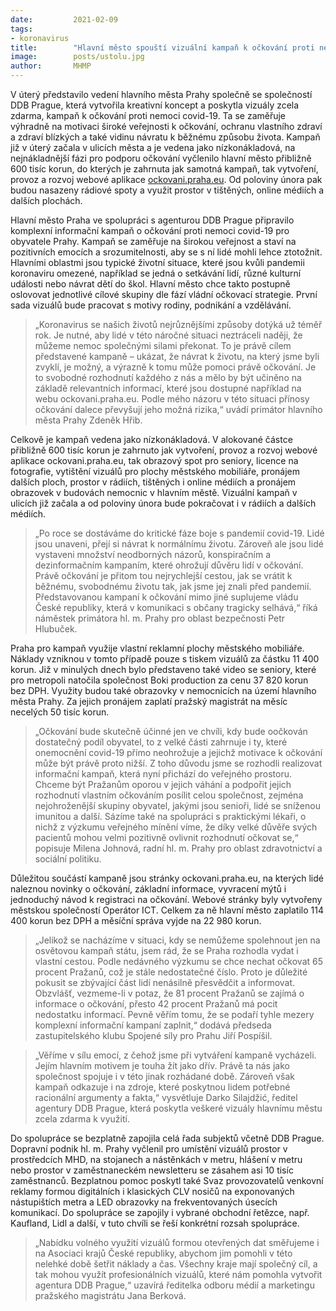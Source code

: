 ```yaml
---
date:         2021-02-09
tags:         
- koronavirus
title:        "Hlavní město spouští vizuální kampaň k očkování proti nemoci covid-19"
image: 	      posts/ustolu.jpg
author:       MHMP
---
```


V úterý představilo vedení hlavního města Prahy společně se společností DDB Prague, která vytvořila kreativní koncept a poskytla vizuály zcela zdarma, kampaň k očkování proti nemoci covid-19. Ta se zaměřuje výhradně na motivaci široké veřejnosti k očkování, ochranu vlastního zdraví a zdraví blízkých a také vidinu návratu k běžnému způsobu života. Kampaň již v úterý začala v ulicích města a je vedena jako nízkonákladová, na nejnákladnější fázi pro podporu očkování vyčlenilo hlavní město přibližně 600 tisíc korun, do kterých je zahrnuta jak samotná kampaň, tak vytvoření, provoz a rozvoj webové aplikace [ockovani.praha.eu](https://ockovani.praha.eu). Od poloviny února pak budou nasazeny rádiové spoty a využit prostor v tištěných, online médiích a dalších plochách. 

Hlavní město Praha ve spolupráci s agenturou DDB Prague připravilo komplexní informační kampaň o očkování proti nemoci covid-19 pro obyvatele Prahy. Kampaň se zaměřuje na širokou veřejnost a staví na pozitivních emocích a srozumitelnosti, aby se s ní lidé mohli lehce ztotožnit. Hlavními oblastmi jsou typické životní situace, které jsou kvůli pandemii koronaviru omezené, například se jedná o setkávání lidí, různé kulturní události nebo návrat dětí do škol. Hlavní město chce takto postupně oslovovat jednotlivé cílové skupiny dle fází vládní očkovací strategie. První sada vizuálů bude pracovat s motivy rodiny, podnikání a vzdělávání.

> „Koronavirus se našich životů nejrůznějšími způsoby dotýká už téměř rok. Je nutné, aby lidé v této náročné situaci neztráceli naději, že můžeme nemoc společnými silami překonat. To je právě cílem představené kampaně – ukázat, že návrat k životu, na který jsme byli zvyklí, je možný, a výrazně k tomu může pomoci právě očkování. Je to svobodné rozhodnutí každého z nás a mělo by být učiněno na základě relevantních informací, které jsou dostupné například na webu ockovani.praha.eu. Podle mého názoru v této situaci přínosy očkování dalece převyšují jeho možná rizika,“ uvádí primátor hlavního města Prahy Zdeněk Hřib.  

Celkově je kampaň vedena jako nízkonákladová. V alokované částce přibližně 600 tisíc korun je zahrnuto jak vytvoření, provoz a rozvoj webové aplikace ockovani.praha.eu, tak obrazový spot pro seniory, licence na fotografie, vytištění vizuálů pro plochy městského mobiliáře, pronájem dalších ploch, prostor v rádiích, tištěných i online médiích a pronájem obrazovek v budovách nemocnic v hlavním městě. Vizuální kampaň v ulicích již začala a od poloviny února bude pokračovat i v rádiích a dalších médiích.

> „Po roce se dostáváme do kritické fáze boje s pandemií covid-19. Lidé jsou unaveni, přejí si návrat k normálnímu životu. Zároveň ale jsou lidé vystaveni množství neodborných názorů, konspiračním a dezinformačním kampaním, které ohrožují důvěru lidí v očkování. Právě očkování je přitom tou nejrychlejší cestou, jak se vrátit k běžnému, svobodnému životu tak, jak jsme jej znali před pandemií. Představovanou kampaní k očkování mimo jiné suplujeme vládu České republiky, která v komunikaci s občany tragicky selhává,“ říká náměstek primátora hl. m. Prahy pro oblast bezpečnosti Petr Hlubuček.

Praha pro kampaň využije vlastní reklamní plochy městského mobiliáře. Náklady vzniknou v tomto případě pouze s tiskem vizuálů za částku 11 400 korun. Již v minulých dnech bylo představeno také video se seniory, které pro metropoli natočila společnost Boki production za cenu 37 820 korun bez DPH. Využity budou také obrazovky v nemocnicích na území hlavního města Prahy. Za jejich pronájem zaplatí pražský magistrát na měsíc necelých 50 tisíc korun.

> „Očkování bude skutečně účinné jen ve chvíli, kdy bude oočkován dostatečný podíl obyvatel, to z velké části zahrnuje i ty, které onemocnění covid-19 přímo neohrožuje a jejichž motivace k očkování může být právě proto nižší. Z toho důvodu jsme se rozhodli realizovat informační kampaň, která nyní přichází do veřejného prostoru. Chceme být Pražanům oporou v jejich váhání a podpořit jejich rozhodnutí vlastním očkováním posílit celou společnost, zejména nejohroženější skupiny obyvatel, jakými jsou senioři, lidé se sníženou imunitou a další. Sázíme také na spolupráci s praktickými lékaři, o nichž z výzkumu veřejného mínění víme, že díky velké důvěře svých pacientů mohou velmi pozitivně ovlivnit rozhodnutí očkovat se,“ popisuje Milena Johnová, radní hl. m. Prahy pro oblast zdravotnictví a sociální politiku.

Důležitou součástí kampaně jsou stránky ockovani.praha.eu, na kterých lidé naleznou novinky o očkování, základní informace, vyvracení mýtů i jednoduchý návod k registraci na očkování. Webové stránky byly vytvořeny městskou společností Operátor ICT. Celkem za ně hlavní město zaplatilo 114  400 korun bez DPH a měsíční správa vyjde na 22 980 korun.

> „Jelikož se nacházíme v situaci, kdy se nemůžeme spolehnout jen na osvětovou kampaň státu, jsem rád, že se Praha rozhodla vydat i vlastní cestou. Podle nedávného výzkumu se chce nechat očkovat 65 procent Pražanů, což je stále nedostatečné číslo. Proto je důležité pokusit se zbývající část lidí nenásilně přesvědčit a informovat. Obzvlášť, vezmeme-li v potaz, že 81 procent Pražanů se zajímá o informace o očkování, přesto 42 procent Pražanů má pocit nedostatku informací. Pevně věřím tomu, že se podaří tyhle mezery komplexní informační kampaní zaplnit,“ dodává předseda zastupitelského klubu Spojené síly pro Prahu Jiří Pospíšil.

> „Věříme v sílu emocí, z čehož jsme při vytváření kampaně vycházeli. Jejím hlavním motivem je touha žít jako dřív. Právě ta nás jako společnost spojuje i v této jinak rozhádané době. Zároveň však kampaň odkazuje i na zdroje, které poskytnou lidem potřebné racionální argumenty a fakta,“ vysvětluje Darko Silajdžić, ředitel agentury DDB Prague, která poskytla veškeré vizuály hlavnímu městu zcela zdarma k využití.

Do spolupráce se bezplatně zapojila celá řada subjektů včetně DDB Prague. Dopravní podnik hl. m. Prahy vyčlenil pro umístění vizuálů prostor v prostředcích MHD, na stojanech a nástěnkách v metru, hlášení v metru nebo prostor v zaměstnaneckém newsletteru se zásahem asi 10 tisíc zaměstnanců. Bezplatnou pomoc poskytl také Svaz provozovatelů venkovní reklamy formou digitálních i klasických CLV nosičů na exponovaných nástupištích metra a LED obrazovky na frekventovaných úsecích komunikací. Do spolupráce se zapojily i vybrané obchodní řetězce, např. Kaufland, Lidl a další, v tuto chvíli se řeší konkrétní rozsah spolupráce.

> „Nabídku volného využití vizuálů formou otevřených dat směřujeme i na Asociaci krajů České republiky, abychom jim pomohli v této nelehké době šetřit náklady a čas. Všechny kraje mají společný cíl, a tak mohou využít profesionálních vizuálů, které nám pomohla vytvořit agentura DDB Prague,“ uzavírá ředitelka odboru médií a marketingu pražského magistrátu Jana Berková.

